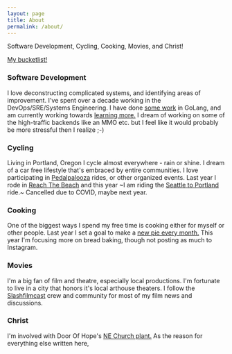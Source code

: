 ```yaml
---
layout: page
title: About
permalink: /about/
---
```

Software Development, Cycling, Cooking, Movies, and Christ!

[My bucketlist!](/bucketlist)

### Software Development
I love deconstructing complicated systems, and identifying areas of improvement. I've spent over a decade working in the DevOps/SRE/Systems Engineering. I have done [some work](https://appsaloon.be/blog/service-webhooks-in-portainer/) in GoLang, and am currently working towards [learning more.](https://www.youtube.com/playlist?list=PLDZujg-VgQlZUy1iCqBbe5faZLMkA3g2x) I dream of working on some of the high-traffic backends like an MMO etc. but I feel like it would probably be more stressful then I realize ;-)

### Cycling
Living in Portland, Oregon I cycle almost everywhere - rain or shine. I dream of a car free lifestyle that's embraced by entire communities. I love participating in [Pedalpalooza](https://www.shift2bikes.org/pedalpalooza-calendar/) rides, or other organized events. Last year I rode in [Reach The Beach](https://action.lung.org/site/TR?fr_id=18621&pg=entry) and this year ~I am riding the [Seattle to Portland](https://www.cascade.org/rides-and-events/kaiser-permanente-seattle-portland-presented-alaska-airlines) ride.~ Cancelled due to COVID, maybe next year.

### Cooking
One of the biggest ways I spend my free time is cooking either for myself or other people. Last year I set a goal to make a [new pie every month.](https://www.instagram.com/explore/tags/piesofoverlook/) This year I'm focusing more on bread baking, though not posting as much to Instagram.

### Movies
I'm a big fan of film and theatre, especially local productions. I'm fortunate to live in a city that honors it's local arthouse theaters. I follow the [Slashfilmcast](https://www.slashfilm.com/category/features/slashfilmcast/) crew and community for most of my film news and discussions.

### Christ
I'm involved with Door Of Hope's [NE Church plant.](https://www.doorofhopene.org/) As the reason for everything else written here,
